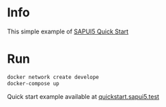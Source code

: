 # Info

This simple example of [SAPUI5 Quick Start](https://sapui5.hana.ondemand.com/#/topic/592f36fd077b45349a67dcb3efb46ab1)

# Run

```bash
docker network create develope
docker-compose up
```

Quick start example available at [quickstart.sapui5.test](http://quickstart.sapui5.test/)